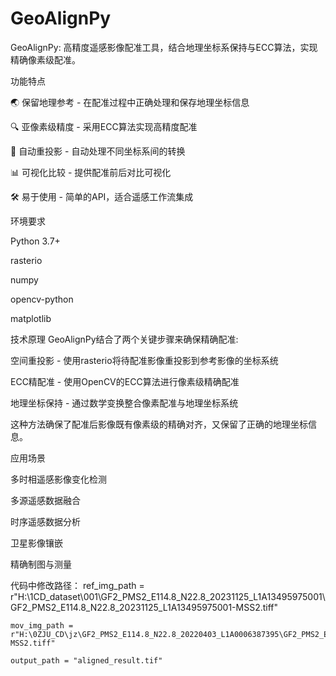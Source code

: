 # GeoAlignPy
GeoAlignPy: 高精度遥感影像配准工具，结合地理坐标系保持与ECC算法，实现精确像素级配准。

功能特点

🌏 保留地理参考 - 在配准过程中正确处理和保存地理坐标信息

🔍 亚像素级精度 - 采用ECC算法实现高精度配准

🔄 自动重投影 - 自动处理不同坐标系间的转换

📊 可视化比较 - 提供配准前后对比可视化

🛠️ 易于使用 - 简单的API，适合遥感工作流集成


环境要求

Python 3.7+

rasterio

numpy

opencv-python

matplotlib


技术原理
GeoAlignPy结合了两个关键步骤来确保精确配准:

空间重投影 - 使用rasterio将待配准影像重投影到参考影像的坐标系统

ECC精配准 - 使用OpenCV的ECC算法进行像素级精确配准

地理坐标保持 - 通过数学变换整合像素配准与地理坐标系统


这种方法确保了配准后影像既有像素级的精确对齐，又保留了正确的地理坐标信息。

应用场景

多时相遥感影像变化检测

多源遥感数据融合

时序遥感数据分析

卫星影像镶嵌

精确制图与测量


代码中修改路径：
    ref_img_path = r"H:\1CD_dataset\001\GF2_PMS2_E114.8_N22.8_20231125_L1A13495975001\GF2_PMS2_E114.8_N22.8_20231125_L1A13495975001-MSS2.tiff"
    
    mov_img_path = r"H:\0ZJU_CD\jz\GF2_PMS2_E114.8_N22.8_20220403_L1A0006387395\GF2_PMS2_E114.8_N22.8_20220403_L1A0006387395-MSS2.tiff"
    
    output_path = "aligned_result.tif"
    

